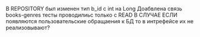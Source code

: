 В REPOSITORY был изменен тип b_id с int на Long
Доабвлена связь books-genres
тесты проводилиьс только с READ
В СЛУЧАЕ ЕСЛИ появляются пользовательские обращаения к БД то в интрефейсе их не реализовывают?
